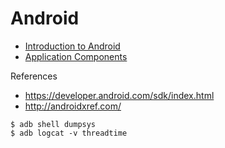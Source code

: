 # Android
- [Introduction to Android](./introduction/README.md)
- [Application Components](./app-components/README.md)

References
- https://developer.android.com/sdk/index.html
- http://androidxref.com/


```shell
$ adb shell dumpsys
$ adb logcat -v threadtime
```
